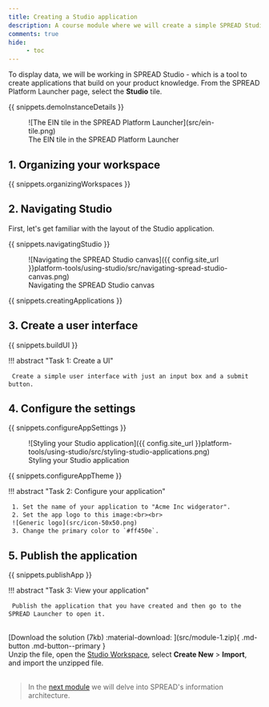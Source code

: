 ```yaml
---
title: Creating a Studio application
description: A course module where we will create a simple SPREAD Studio application.
comments: true
hide:
     - toc
---
```


To display data, we will be working in SPREAD Studio - which is a tool to create applications that build on your product knowledge. From the SPREAD Platform Launcher page, select the **Studio** tile.

{{ snippets.demoInstanceDetails }}

<figure markdown="span">
	![The EIN tile in the SPREAD Platform Launcher](src/ein-tile.png)
	<figcaption>The EIN tile in the SPREAD Platform Launcher</figcaption>
</figure>

## 1. Organizing your workspace

{{ snippets.organizingWorkspaces }}

## 2. Navigating Studio

First, let's get familiar with the layout of the Studio application.

{{ snippets.navigatingStudio }}

<figure markdown="span">
	![Navigating the SPREAD Studio canvas]({{ config.site_url }}platform-tools/using-studio/src/navigating-spread-studio-canvas.png)
	<figcaption>Navigating the SPREAD Studio canvas</figcaption>
</figure>

{{ snippets.creatingApplications }}

## 3. Create a user interface

{{ snippets.buildUI }}

!!! abstract "Task 1: Create a UI"

     Create a simple user interface with just an input box and a submit button.

## 4. Configure the settings

{{ snippets.configureAppSettings }}

<figure markdown="span">
	![Styling your Studio application]({{ config.site_url }}platform-tools/using-studio/src/styling-studio-applications.png)
	<figcaption>Styling your Studio application</figcaption>
</figure>

{{ snippets.configureAppTheme }}

!!! abstract "Task 2: Configure your application"

     1. Set the name of your application to "Acme Inc widgerator".
     2. Set the app logo to this image:<br><br>
     ![Generic logo](src/icon-50x50.png)
     3. Change the primary color to `#ff450e`.

## 5. Publish the application

{{ snippets.publishApp }}

!!! abstract "Task 3: View your application"

     Publish the application that you have created and then go to the SPREAD Launcher to open it.

<br>
[Download the solution (7kb) :material-download: ](src/module-1.zip){ .md-button .md-button--primary }
<figcaption class='download'>Unzip the file, open the <a href="{{ config.site_url }}getting-started/module-1/creating-a-studio-application.html#organizing-your-workspace">Studio Workspace</a>, select <strong>Create New</strong> > <strong>Import</strong>, and import the unzipped file.</figcaption>
<br>

<blockquote class="next-lesson">In the <a href="{{ config.site_url }}getting-started/module-2/understanding-spread-information-architecture.html">next module</a> we will delve into SPREAD's information architecture.</blockquote>